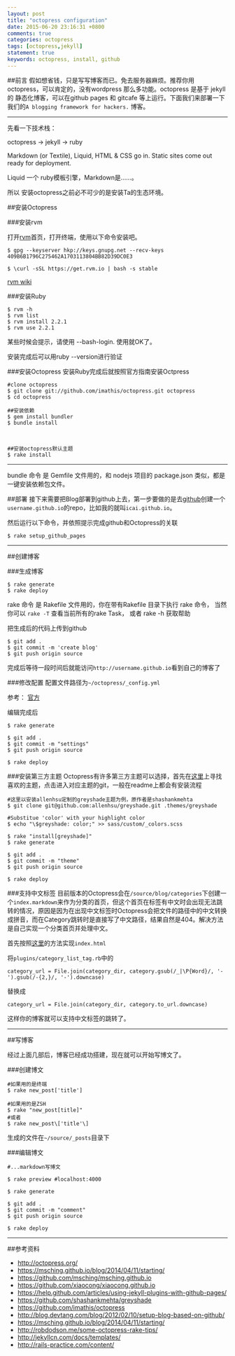 ```yaml
---
layout: post
title: "octopress configuration"
date: 2015-06-20 23:16:31 +0800
comments: true
categories: octopress
tags: [octopress,jekyll]
statement: true
keywords: octopress, install, github
---
```


##前言
假如想省钱，只是写写博客而已。免去服务器麻烦。推荐你用octopress，可以肯定的，没有wordpress 那么多功能。octopress 是基于 jekyll 的 静态化博客，可以在github pages 和 gitcafe 等上运行。下面我们来部署一下 我们的`A blogging framework for hackers.` 博客。


<!--more-->


---------
先看一下技术栈：

octopress -> jekyll -> ruby


Markdown (or Textile), Liquid, HTML & CSS go in. Static sites come out ready for deployment.

Liquid 一个 ruby模板引擎，Markdown是……。

所以 安装octopress之前必不可少的是安装Ta的生态环境。



##安装Octopress


###安装rvm

打开[rvm](https://rvm.io/)首页，打开终端，使用以下命令安装吧。

```
$ gpg --keyserver hkp://keys.gnupg.net --recv-keys 409B6B1796C275462A1703113804BB82D39DC0E3

$ \curl -sSL https://get.rvm.io | bash -s stable

```

[rvm wiki](https://en.wikipedia.org/wiki/Ruby_Version_Manager)

###安装Ruby



```
$ rvm -h
$ rvm list
$ rvm install 2.2.1
$ rvm use 2.2.1
```
某些时候会提示，请使用 --bash-login. 使用就OK了。

安装完成后可以用ruby --version进行验证


###安装Octopress
安装Ruby完成后就按照官方指南安装Octpress

```
#clone octopress
$ git clone git://github.com/imathis/octopress.git octopress
$ cd octopress

##安装依赖
$ gem install bundler
$ bundle install



##安装octopress默认主题
$ rake install
```
---------

bundle 命令 是 Gemfile 文件用的，和 nodejs 项目的 package.json 类似，都是一键安装依赖包文件。






##部署
接下来需要把Blog部署到github上去，第一步要做的是去[github](https://github.com/new)创建一个`username.github.io`的repo，比如我的就叫`icai.github.io`。

然后运行以下命令，并依照提示完成github和Octopress的关联

```
$ rake setup_github_pages
```
---------

##创建博客

###生成博客
```
$ rake generate
$ rake deploy
```

rake 命令 是 Rakefile 文件用的，你在带有Rakefile 目录下执行 rake 命令，
当然你可以 `rake -T` 查看当前所有的rake Task， 或者 rake -h 获取帮助




把生成后的代码上传到github

```
$ git add .
$ git commit -m 'create blog'
$ git push origin source
```
完成后等待一段时间后就能访问`http://username.github.io`看到自己的博客了


###修改配置
配置文件路径为`~/octopress/_config.yml`

参考： [官方](https://github.com/octopress/octopress)


编辑完成后

```
$ rake generate

$ git add .
$ git commit -m "settings" 
$ git push origin source

$ rake deploy
```

###安装第三方主题
Octopress有许多第三方主题可以选择，首先在[这里](http://opthemes.com/)上寻找喜欢的主题，点击进入对应主题的git，一般在readme上都会有安装流程

```
#这里以安装allenhsu定制的greyshade主题为例，原作者是shashankmehta
$ git clone git@github.com:allenhsu/greyshade.git .themes/greyshade

#Substitue 'color' with your highlight color
$ echo "\$greyshade: color;" >> sass/custom/_colors.scss 

$ rake "install[greyshade]"
$ rake generate

$ git add .
$ git commit -m "theme" 
$ git push origin source

$ rake deploy
```



###支持中文标签
目前版本的Octopress会在`/source/blog/categories`下创建一个`index.markdown`来作为分类的首页，但这个首页在标签有中文时会出现无法跳转的情况，原因是因为在出现中文标签时Octopress会把文件的路径中的中文转换成拼音，而在Category跳转时是直接写了中文路径，结果自然是404。解决方法是自己实现一个分类首页并处理中文。

首先按照[这里](https://kaworu.ch/blog/2013/09/23/categories-page-with-octopress/)的方法实现`index.html`

将`plugins/category_list_tag.rb`中的

```
category_url = File.join(category_dir, category.gsub(/_|\P{Word}/, '-').gsub(/-{2,}/, '-').downcase)
```

替换成

```
category_url = File.join(category_dir, category.to_url.downcase)
```
这样你的博客就可以支持中文标签的跳转了。

---------

##写博客

经过上面几部后，博客已经成功搭建，现在就可以开始写博文了。

###创建博文
```
#如果用的是终端
$ rake new_post['title']

#如果用的是ZSH
$ rake "new_post[title]"
#或者
$ rake new_post\['title'\]
```
生成的文件在`~/source/_posts`目录下


###编辑博文

```
#...markdown写博文

$ rake preview #localhost:4000

$ rake generate

$ git add .
$ git commit -m "comment" 
$ git push origin source

$ rake deploy
```

---------
##参考资料

* http://octopress.org/
* https://msching.github.io/blog/2014/04/11/starting/
* https://github.com/msching/msching.github.io
* https://github.com/xiaocong/xiaocong.github.io
* https://help.github.com/articles/using-jekyll-plugins-with-github-pages/
* https://github.com/shashankmehta/greyshade
* https://github.com/imathis/octopress
* http://blog.devtang.com/blog/2012/02/10/setup-blog-based-on-github/
* https://msching.github.io/blog/2014/04/11/starting/
* http://robdodson.me/some-octopress-rake-tips/
* http://jekyllcn.com/docs/templates/
* http://rails-practice.com/content/